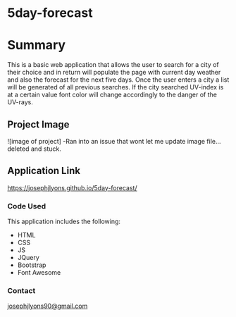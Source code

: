 # 5day-forecast

# Summary
This is a basic web application that allows the user to search for a city of their choice and in return will populate the page with current day weather and also the forecast for the next five days. Once the user enters a city a list will be generated of all previous searches. If the city searched UV-index is at a certain value font color will change accordingly to the danger of the UV-rays.

## Project Image

![image of project] -Ran into an issue that wont let me update image file... deleted and stuck.

## Application Link

https://josephjlyons.github.io/5day-forecast/

### Code Used
This application includes the following:

* HTML
* CSS
* JS
* JQuery
* Bootstrap
* Font Awesome


### Contact

josephjlyons90@gmail.com
